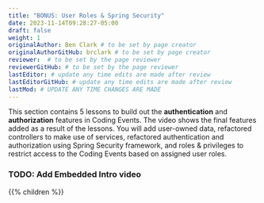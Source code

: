 ```yaml
---
title: "BONUS: User Roles & Spring Security"
date: 2023-11-14T09:28:27-05:00
draft: false
weight: 1
originalAuthor: Ben Clark # to be set by page creator
originalAuthorGitHub: brclark # to be set by page creator
reviewer:  # to be set by the page reviewer
reviewerGitHub: # to be set by the page reviewer
lastEditor: # update any time edits are made after review
lastEditorGitHub: # update any time edits are made after review
lastMod: # UPDATE ANY TIME CHANGES ARE MADE
---
```


This section contains 5 lessons to build out the **authentication**
and **authorization** features in Coding Events. The video shows the
final features added as a result of the lessons. You will add user-owned
data, refactored controllers to make use of services, refactored
authentication and authorization using Spring Security framework,
and roles & privileges to restrict access to the Coding Events based
on assigned user roles.

### TODO: Add Embedded Intro video

{{% children %}}
